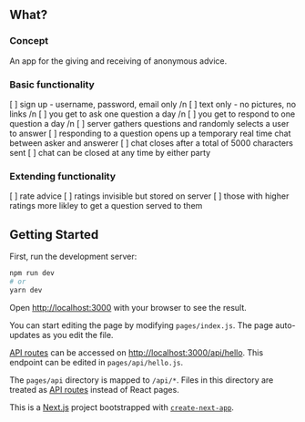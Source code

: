 ## What?

### Concept

An app for the giving and receiving of anonymous advice.

### Basic functionality

[ ] sign up - username, password, email only /n
[ ] text only - no pictures, no links /n
[ ] you get to ask one question a day /n
[ ] you get to respond to one question a day /n
[ ] server gathers questions and randomly selects a user to answer
[ ] responding to a question opens up a temporary real time chat between asker and answerer
[ ] chat closes after a total of 5000 characters sent
[ ] chat can be closed at any time by either party

### Extending functionality

[ ] rate advice
[ ] ratings invisible but stored on server
[ ] those with higher ratings more likley to get a question served to them

## Getting Started

First, run the development server:

```bash
npm run dev
# or
yarn dev
```

Open [http://localhost:3000](http://localhost:3000) with your browser to see the result.

You can start editing the page by modifying `pages/index.js`. The page auto-updates as you edit the file.

[API routes](https://nextjs.org/docs/api-routes/introduction) can be accessed on [http://localhost:3000/api/hello](http://localhost:3000/api/hello). This endpoint can be edited in `pages/api/hello.js`.

The `pages/api` directory is mapped to `/api/*`. Files in this directory are treated as [API routes](https://nextjs.org/docs/api-routes/introduction) instead of React pages.

This is a [Next.js](https://nextjs.org/) project bootstrapped with [`create-next-app`](https://github.com/vercel/next.js/tree/canary/packages/create-next-app).
